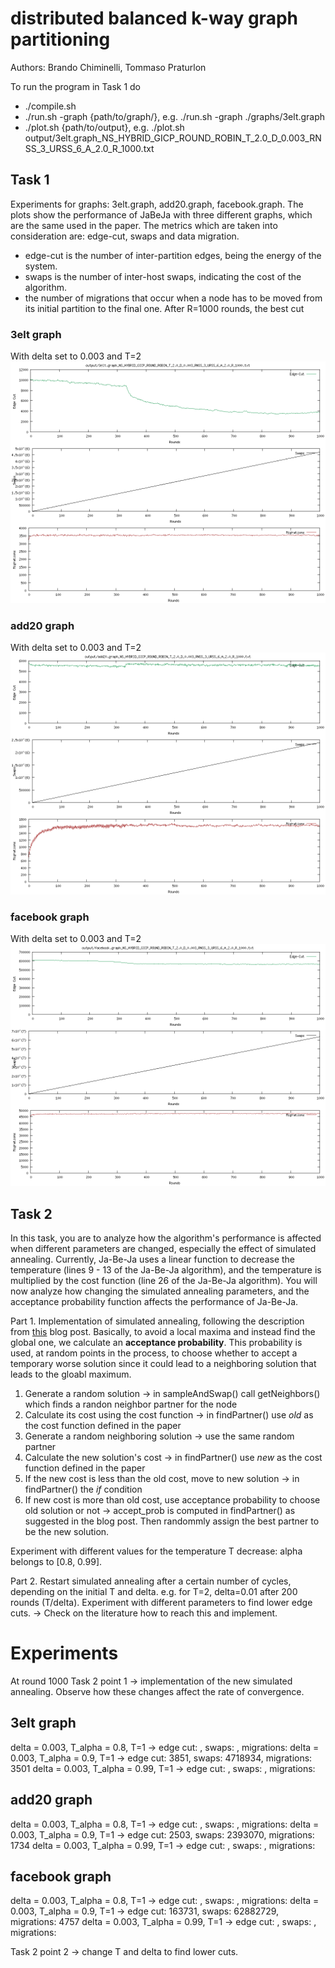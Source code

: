 # distributed balanced k-way graph partitioning

Authors: Brando Chiminelli, Tommaso Praturlon

To run the program in Task 1 do
- ./compile.sh
- ./run.sh -graph {path/to/graph/}, e.g. ./run.sh -graph ./graphs/3elt.graph
- ./plot.sh {path/to/output}, e.g. ./plot.sh output/3elt.graph_NS_HYBRID_GICP_ROUND_ROBIN_T_2.0_D_0.003_RNSS_3_URSS_6_A_2.0_R_1000.txt

## Task 1 
Experiments for graphs: 3elt.graph, add20.graph, facebook.graph.
The plots show the performance of JaBeJa with three different graphs, which are the same used in the paper.
The metrics which are taken into consideration are: edge-cut, swaps and data migration.
- edge-cut is the number of inter-partition edges, being the energy of the system.
- swaps is the number of inter-host swaps, indicating the cost of the algorithm.
- the number of migrations that occur when a node has to be moved from its initial partition to the final one.
After R=1000 rounds, the best cut

### 3elt graph
With delta set to 0.003 and T=2
![3elt](plots/graph_3elt.png)
### add20 graph
With delta set to 0.003 and T=2
![add20](plots/graph_add20.png)
### facebook graph
With delta set to 0.003 and T=2
![facebook](plots/graph_facebook.png)

## Task 2

In this task, you are to analyze how the algorithm's performance is affected when different parameters are changed, especially the effect of simulated annealing. Currently, Ja-Be-Ja uses a linear function to decrease the temperature (lines 9 - 13 of the Ja-Be-Ja algorithm), and the temperature is multiplied by the cost function (line 26 of the Ja-Be-Ja algorithm). You will now analyze how changing the simulated annealing parameters, and the acceptance probability function affects the performance of Ja-Be-Ja.

Part 1. Implementation of simulated annealing, following the description from [this](http://katrinaeg.com/simulated-annealing.html) blog post. Basically, to avoid a local maxima and instead find the global one, we calculate an **acceptance probability**. This probability is used, at random points in the process, to choose whether to accept a temporary worse solution since it could lead to a neighboring solution that leads to the gloabl maximum.

1. Generate a random solution -> in sampleAndSwap() call getNeighbors() which finds a randon neighbor partner for the node
2. Calculate its cost using the cost function -> in findPartner() use _old_ as the cost function defined in the paper
3. Generate a random neighboring solution -> use the same random partner
4. Calculate the new solution's cost -> in findPartner() use _new_ as the cost function defined in the paper
5. If the new cost is less than the old cost, move to new solution -> in findPartner() the _if_ condition
6. If new cost is more than old cost, use acceptance probability to choose old solution or not -> accept_prob is computed in findPartner() as suggested in the blog post. Then randommly assign the best partner to be the new solution.

Experiment with different values for the temperature T decrease: alpha belongs to [0.8, 0.99].

Part 2. Restart simulated annealing after a certain number of cycles, depending on the initial T and delta. e.g. for T=2, delta=0.01 after 200 rounds (T/delta). Experiment with different parameters to find lower edge cuts. -> Check on the literature how to reach this and implement.

# Experiments
At round 1000
Task 2 point 1 -> implementation of the new simulated annealing. Observe how these changes affect the rate of convergence.
## 3elt graph
delta = 0.003, T_alpha = 0.8, T=1 -> edge cut: , swaps: , migrations: 
delta = 0.003, T_alpha = 0.9, T=1 -> edge cut: 3851, swaps: 4718934, migrations: 3501 
delta = 0.003, T_alpha = 0.99, T=1 -> edge cut: , swaps: , migrations: 
## add20 graph
delta = 0.003, T_alpha = 0.8, T=1 -> edge cut: , swaps: , migrations: 
delta = 0.003, T_alpha = 0.9, T=1 -> edge cut: 2503, swaps: 2393070, migrations: 1734 
delta = 0.003, T_alpha = 0.99, T=1 -> edge cut: , swaps: , migrations: 
## facebook graph
delta = 0.003, T_alpha = 0.8, T=1 -> edge cut: , swaps: , migrations: 
delta = 0.003, T_alpha = 0.9, T=1 -> edge cut: 163731, swaps: 62882729, migrations: 4757
delta = 0.003, T_alpha = 0.99, T=1 -> edge cut: , swaps: , migrations: 


Task 2 point 2 -> change T and delta to find lower cuts. 
